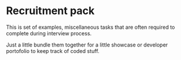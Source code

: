 # Recruitment pack

This is set of examples, miscellaneous tasks that are often required to complete during interview process.

Just a little bundle them together for a little showcase or developer portofolio to keep track of coded stuff.
